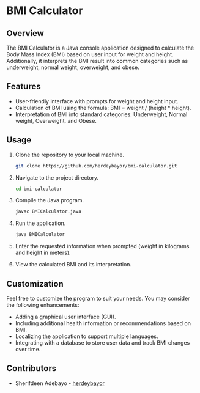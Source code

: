 # BMI Calculator

## Overview

The BMI Calculator is a Java console application designed to calculate the Body Mass Index (BMI) based on user input for weight and height. Additionally, it interprets the BMI result into common categories such as underweight, normal weight, overweight, and obese.

## Features

-   User-friendly interface with prompts for weight and height input.
-   Calculation of BMI using the formula: BMI = weight / (height \* height).
-   Interpretation of BMI into standard categories: Underweight, Normal weight, Overweight, and Obese.

## Usage

1. Clone the repository to your local machine.

    ```bash
    git clone https://github.com/herdeybayor/bmi-calculator.git
    ```

2. Navigate to the project directory.

    ```bash
    cd bmi-calculator
    ```

3. Compile the Java program.

    ```bash
    javac BMICalculator.java
    ```

4. Run the application.

    ```bash
    java BMICalculator
    ```

5. Enter the requested information when prompted (weight in kilograms and height in meters).

6. View the calculated BMI and its interpretation.

## Customization

Feel free to customize the program to suit your needs. You may consider the following enhancements:

-   Adding a graphical user interface (GUI).
-   Including additional health information or recommendations based on BMI.
-   Localizing the application to support multiple languages.
-   Integrating with a database to store user data and track BMI changes over time.

## Contributors

-   Sherifdeen Adebayo - [herdeybayor](https://github.com/herdeybayor)
